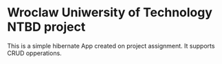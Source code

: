 # Wroclaw Uniwersity of Technology NTBD project

This is a simple hibernate App created on project assignment. It supports CRUD opperations.

